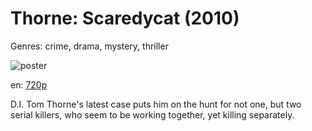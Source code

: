 # Thorne: Scaredycat (2010)

Genres: crime, drama, mystery, thriller

![poster](http://image.tmdb.org/t/p/w500/arZO5EYxRGzlnz33mI5si7NNULV.jpg)

en:
  [720p](magnet:?xt=urn:btih:B98610F3424CCBCBEFCD9442026CC28573AA8801&tr=udp://glotorrents.pw:6969/announce&tr=udp://tracker.opentrackr.org:1337/announce&tr=udp://torrent.gresille.org:80/announce&tr=udp://tracker.openbittorrent.com:80&tr=udp://tracker.coppersurfer.tk:6969&tr=udp://tracker.leechers-paradise.org:6969&tr=udp://p4p.arenabg.ch:1337&tr=udp://tracker.internetwarriors.net:1337)
  


D.I. Tom Thorne's latest case puts him on the hunt for not one, but two serial killers, who seem to be working together, yet killing separately.